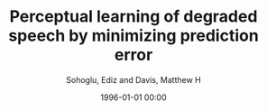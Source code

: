 ---
layout: post
title: Perceptual learning of degraded speech by minimizing prediction error

date: 1996-01-01 00:00
author: Sohoglu, Ediz and Davis, Matthew H
tags: ["magnetoencephalography","perceptual learning","predictive coding","speech perception","vocoded speech"]
journal: Proceedings of the National Academy of Sciences of the United States of America

link: https://doi.org/10.1073/pnas.1523266113

year: 2016
---